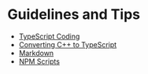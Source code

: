 # Guidelines and Tips

* [TypeScript Coding](./typescript-coding-guidelines.md)
* [Converting C++ to TypeScript](./tips-for-converting-c++.md)
* [Markdown](./markdown-intro.md)
* [NPM Scripts](./npm-scripts-guidelines.md)

<!-- TODO: decide what to do with "semantic-versioning-guidelines.md" -->
